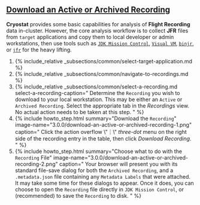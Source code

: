 ## [Download an Active or Archived Recording](#download-an-active-or-archived-recording)
**Cryostat** provides some basic capabilities for analysis of **Flight Recording** data
in-cluster. However, the core analysis workflow is to collect **JFR** files from
`target` applications and copy them to local developer or admin workstations, then
use tools such as [`JDK Mission Control`](https://github.com/openjdk/jmc),
[`Visual VM`](https://visualvm.github.io/), [`binjr`](https://github.com/binjr/binjr),
or [`jfr`](https://dev.java/learn/jvm/jfr/tools/) for the heavy lifting.

<ol>
  <li>
    {% include_relative _subsections/common/select-target-application.md %}
  </li>
  <li>
    {% include_relative _subsections/common/navigate-to-recordings.md %}
  </li>
  <li>
    {% include_relative _subsections/common/select-a-recording.md
        select-a-recording-caption="
        Determine the <code>Recording</code> you wish to download to your local workstation.
        This may be either an <code>Active</code> or <code>Archived Recording</code>.
        Select the appropriate tab in the <i>Recordings</i> view. No actual action
        needs to be taken at this step.
      "
    %}
  </li>
  <li>
    {% include howto_step.html
      summary="Download the <code>Recording</code>"
      image-name="3.0.0/download-an-active-or-archived-recording-1.png"
      caption="
        Click the action overflow \"&#65049;\" <i>three-dot</i> menu on the right side of the
        recording entry in the table, then click <i>Download Recording</i>.
      "
    %}
  </li>
  <li>
    {% include howto_step.html
      summary="Choose what to do with the <code>Recording</code> File"
      image-name="3.0.0/download-an-active-or-archived-recording-2.png"
      caption="
        Your browser will present you with its standard file-save dialog for both
        the <code>Archived Recording</code>, and a <code>.metadata.json</code> file containing any
        <code>Metadata Labels</code> that were attached. It may take some time for these dialogs
        to appear. Once it does, you can choose to open the <code>Recording</code> file directly
        in <code>JDK Mission Control</code>, or (recommended) to save the <code>Recording</code> to disk.
      "
    %}
  </li>
</ol>
